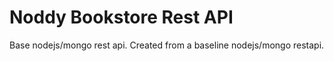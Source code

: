 # Noddy Bookstore Rest API
Base nodejs/mongo rest api.
Created from a baseline nodejs/mongo restapi.
